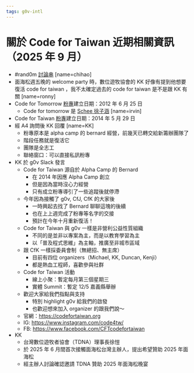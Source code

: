 ```yaml
---
tags: g0v-intl
---
```

# 關於 Code for Taiwan 近期相關資訊（2025 年 9 月）

- #rand0m [討論串](https://g0v-tw.slack.com/archives/CGU1SLHNH/p1758077819577779) [name=chihao]
- 面海松週五晚的 welcome party 時，數位遊牧協會的 KK 好像有提到他想要復活 code for taiwan ，我不太確定過去的 code for taiwan 是不是跟 KK 有關 [name=ronny]
- Code for Tomorrow [粉專](https://www.facebook.com/CodeForTomorrow/)建立日期：2012 年 6 月 25 日
    - Code for tomorrow 是 [Schee 徐子涵](https://www.watchinese.com/article/2013/9827) [name=irvin]
- Code for Taiwan [粉專](https://www.facebook.com/CFTcodefortaiwan)建立日期：2014 年 5 月 29 日
- 經 A4 詢問後 KK 回覆 [name=KK]
    - 粉專原本是 alpha camp 的 bernard 經營，前幾天已轉交給新籌辦團隊了
    - 階段任務就是復活它
    - 團隊是全志工
    - 聯絡窗口：可以直接私訊粉專
- KK 於 g0v Slack 發言
    - Code for Taiwan 源自於 Alpha Camp 的 Bernard
        - 在 2014 年因應 Alpha Camp 創立
        - 但是因為當時沒心力經營
        - 只有成立粉專導引了一些追蹤後就停滯
    - 今年因為接觸了 g0v, CfJ, CfK 的大家後
        - 一時興起去找了 Bernard 聊聊這塊的後續
        - 也在上上週完成了粉專等名字的交接
        - 預計在今年十月重新復活！
    - Code for Taiwan 與 g0v 一樣是非營利公益性質組織
        - 不同的是並非以專案為主，而是以教育學習為主
        - 以「普及程式思維」為主軸，推廣至非城市區域
    - 跟 CfK 一樣採委員會制（無總招、無主席）
        - 目前有四位 organizers（Michael, KK, Duncan, Kenji）
        - 都是熱血工程師，喜歡參與社群
    - Code for Taiwan 活動
        - 線上小聚：暫定每月第三個星期三
        - 實體 Summit：暫定 12/5 嘉義縣舉辦
    - 歡迎大家給我們指點與支持
        - 特別 highlight g0v 給我們的啟發
        - 也歡迎想來加入 organizer 的跟我們說～
    - 官網：https://codefortaiwan.org
    - IG: https://www.instagram.com/code4tw/
    - FB: https://www.facebook.com/CFTcodefortaiwan
- KK
    - 台灣數位遊牧者協會（TDNA）理事長徐愷
    - 於 2025 年 6 月間首次接觸面海松台灣主辦人，提出希望贊助 2025 年面海松
    - 經主辦人討論確認邀請 TDNA 贊助 2025 年面海松晚宴

